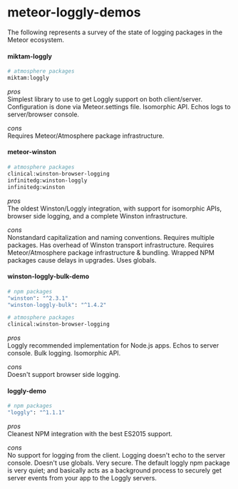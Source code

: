# meteor-loggly-demos  

The following represents a survey of the state of logging packages in the Meteor ecosystem.


#### miktam-loggly  

```sh
# atmosphere packages
miktam:loggly  
```

_pros_  
Simplest library to use to get Loggly support on both client/server.  Configuration is done via Meteor.settings file. Isomorphic API.  Echos logs to server/browser console.

_cons_  
Requires Meteor/Atmosphere package infrastructure.  


#### meteor-winston  

```sh
# atmosphere packages
clinical:winston-browser-logging
infinitedg:winston-loggly
infinitedg:winston
```

_pros_  
The oldest Winston/Loggly integration, with support for isomorphic APIs, browser side logging, and a complete Winston infrastructure.  

_cons_  
Nonstandard capitalization and naming conventions.  Requires multiple packages. Has overhead of Winston transport infrastructure. Requires Meteor/Atmosphere package infrastructure & bundling.  Wrapped NPM packages cause delays in upgrades.  Uses globals.  


#### winston-loggly-bulk-demo  

```sh
# npm packages
"winston": "^2.3.1"
"winston-loggly-bulk": "^1.4.2"

# atmosphere packages
clinical:winston-browser-logging
```

_pros_  
Loggly recommended implementation for Node.js apps.  Echos to server console.  Bulk logging.  Isomorphic API.  

_cons_  
Doesn't support browser side logging.  


#### loggly-demo  

```sh
# npm packages
"loggly": "^1.1.1"
```

_pros_  
Cleanest NPM integration with the best ES2015 support.  

_cons_  
No support for logging from the client. Logging doesn't echo to the server console.  Doesn't use globals.  Very secure.  The default loggly npm package is very quiet; and basically acts as a background process to securely get server events from your app to the Loggly servers.  






